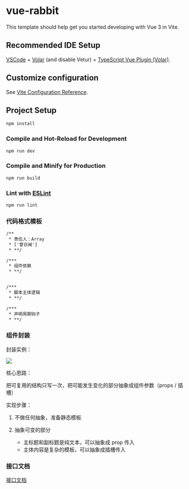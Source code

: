 # vue-rabbit

This template should help get you started developing with Vue 3 in Vite.

## Recommended IDE Setup

[VSCode](https://code.visualstudio.com/) + [Volar](https://marketplace.visualstudio.com/items?itemName=Vue.volar) (and disable Vetur) + [TypeScript Vue Plugin (Volar)](https://marketplace.visualstudio.com/items?itemName=Vue.vscode-typescript-vue-plugin).

## Customize configuration

See [Vite Configuration Reference](https://vitejs.dev/config/).

## Project Setup

```sh
npm install
```

### Compile and Hot-Reload for Development

```sh
npm run dev
```

### Compile and Minify for Production

```sh
npm run build
```

### Lint with [ESLint](https://eslint.org/)

```sh
npm run lint
```

### 代码格式模板

```txt
/**
 * 责任人：Array
 * ['曾日闽']
 * **/

/***
 * 组件依赖
 * **/


/***
 * 脚本主体逻辑
 * **/

/***
 * 声明周期钩子
 * **/
```

### 组件封装

封装实例：

![](https://pic.imgdb.cn/item/65d58f619f345e8d03e3b11e.jpg)

核心思路：

把可复用的结构只写一次，把可能发生变化的部分抽象成组件参数（props / 插槽）

实现步骤：

1. 不做任何抽象，准备静态模板

2. 抽象可变的部分
    - 主标题和副标题是纯文本，可以抽象成 prop 传入
    - 主体内容是复杂的模板，可以抽象成插槽传入

### 接口文档

[接口文档](https://www.apifox.cn/apidoc/shared-c05cb8d7-e591-4d9c-aff8-11065a0ec1de/api-67132167)